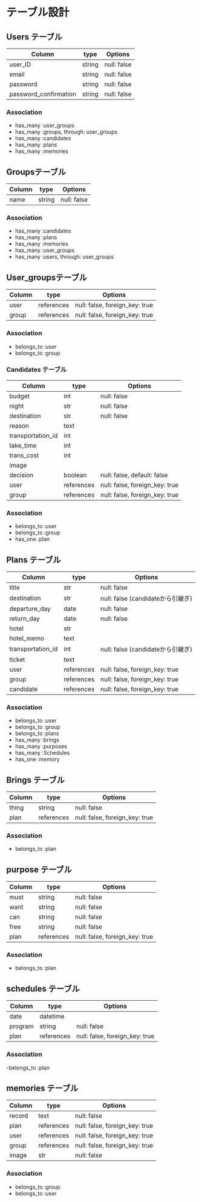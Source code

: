 # テーブル設計

## Users テーブル
| Column                | type    |   Options    |
|-----------------------|---------|--------------|
| user_ID              | string  | null: false  |
| email                 | string  | null: false  |
| password              | string  | null: false  |
| password_confirmation | string  | null: false  |

### Association

- has_many :user_groups
- has_many :groups, through: user_groups
- has_many :candidates
- has_many :plans
- has_many :memories

##  Groupsテーブル
| Column | type    |   Options    |
|--------|---------|--------------|
| name   | string  | null: false  |

### Association

- has_many :candidates
- has_many :plans
- has_many :memories
- has_many :user_groups
- has_many :users, through: user_groups

##  User_groupsテーブル
| Column           | type        |   Options                       |
|------------------|-------------|---------------------------------|
| user             | references  | null: false, foreign_key: true  |
| group            | references  | null: false, foreign_key: true  |

### Association

- belongs_to :user
- belongs_to :group

###  Candidates テーブル
| Column                   | type      |   Options                     |
|--------------------------|-----------|-------------------------------|
| budget                   | int       | null: false                   |
| night                    | str       | null: false                   |
| destination              | str       | null: false                   |
| reason                   | text      |                               |
| transportation_id        | int       |                               |（ActiveHash）
| take_time                | int       |                               |
| trans_cost               | int       |                               |
| image                    |           |                               |(ActiveStorage)
| decision                 | boolean   | null: false, default: false   |
| user                     | references| null: false, foreign_key: true|
| group                    | references| null: false, foreign_key: true|

### Association

- belongs_to :user
- belongs_to :group
- has_one    :plan

## Plans テーブル
| Column            | type       |   Options                        |
|-------------------|------------|-------------------------------   |
| title             | str        | null: false                      |
| destination       | str        | null: false (candidateから引継ぎ)|
| departure_day     | date       | null: false                      |
| return_day        | date       | null: false                      |
| hotel             | str        |                                  |
| hotel_memo        | text       |                                  |
| transportation_id | int        | null: false (candidateから引継ぎ)|
| ticket            | text       |                                  |
| user              | references | null: false, foreign_key: true   |
| group             | references | null: false, foreign_key: true   |
| candidate         | references | null: false, foreign_key: true   |

### Association

- belongs_to :user
- belongs_to :group
- belongs_to :plans
- has_many   :brings
- has_many   :purposes
- has_many   :Schedules
- has_one    :memory

## Brings テーブル

| Column         | type       |   Options                      |
|----------------|------------|--------------------------------|
| thing          | string     | null: false                    |
| plan           | references | null: false, foreign_key: true |

### Association

- belongs_to :plan

## purpose テーブル
| Column         | type       |   Options                      |
|----------------|------------|--------------------------------|
| must           | string     | null: false                    |
| want           | string     | null: false                    |
| can            | string     | null: false                    |
| free           | string     | null: false                    |
| plan           | references | null: false, foreign_key: true |

### Association

- belongs_to :plan

## schedules テーブル
| Column         | type       |   Options                      |
|----------------|------------|--------------------------------|
| date           | datetime   |                                |
| program        | string     | null: false                    |
| plan           | references | null: false, foreign_key: true |

### Association

-belongs_to :plan

## memories テーブル

| Column         | type       |   Options                      |
|----------------|------------|--------------------------------|
| record         | text       | null: false                    |
| plan           | references | null: false, foreign_key: true |
| user           | references | null: false, foreign_key: true |
| group          | references | null: false, foreign_key: true |
| image          | str        | null: false                    |(ActiveStorage)

### Association

- belongs_to :group
- belongs_to :user
